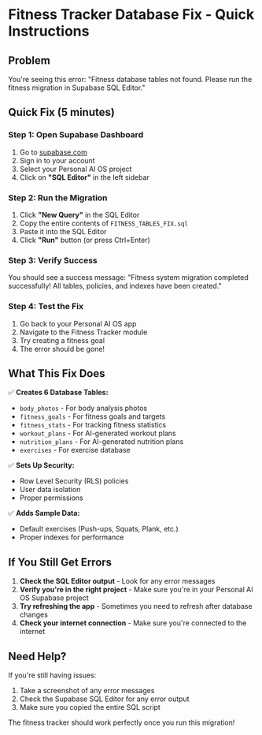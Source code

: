 # Fitness Tracker Database Fix - Quick Instructions

## Problem

You're seeing this error: "Fitness database tables not found. Please run the fitness migration in Supabase SQL Editor."

## Quick Fix (5 minutes)

### Step 1: Open Supabase Dashboard

1. Go to [supabase.com](https://supabase.com)
2. Sign in to your account
3. Select your Personal AI OS project
4. Click on **"SQL Editor"** in the left sidebar

### Step 2: Run the Migration

1. Click **"New Query"** in the SQL Editor
2. Copy the entire contents of `FITNESS_TABLES_FIX.sql`
3. Paste it into the SQL Editor
4. Click **"Run"** button (or press Ctrl+Enter)

### Step 3: Verify Success

You should see a success message: "Fitness system migration completed successfully! All tables, policies, and indexes have been created."

### Step 4: Test the Fix

1. Go back to your Personal AI OS app
2. Navigate to the Fitness Tracker module
3. Try creating a fitness goal
4. The error should be gone!

## What This Fix Does

✅ **Creates 6 Database Tables:**

- `body_photos` - For body analysis photos
- `fitness_goals` - For fitness goals and targets
- `fitness_stats` - For tracking fitness statistics
- `workout_plans` - For AI-generated workout plans
- `nutrition_plans` - For AI-generated nutrition plans
- `exercises` - For exercise database

✅ **Sets Up Security:**

- Row Level Security (RLS) policies
- User data isolation
- Proper permissions

✅ **Adds Sample Data:**

- Default exercises (Push-ups, Squats, Plank, etc.)
- Proper indexes for performance

## If You Still Get Errors

1. **Check the SQL Editor output** - Look for any error messages
2. **Verify you're in the right project** - Make sure you're in your Personal AI OS Supabase project
3. **Try refreshing the app** - Sometimes you need to refresh after database changes
4. **Check your internet connection** - Make sure you're connected to the internet

## Need Help?

If you're still having issues:

1. Take a screenshot of any error messages
2. Check the Supabase SQL Editor for any error output
3. Make sure you copied the entire SQL script

The fitness tracker should work perfectly once you run this migration!
